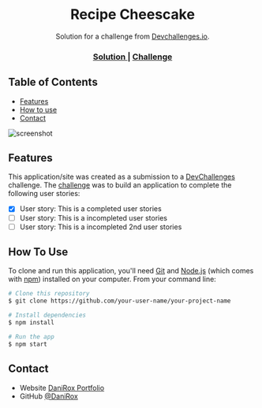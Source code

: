<!-- Please update value in the {}  -->

<h1 align="center">Recipe Cheescake</h1>

<div align="center">
   Solution for a challenge from  <a href="http://devchallenges.io" target="_blank">Devchallenges.io</a>.
</div>

<div align="center">
  <h3>
    <a href="https://danirox.github.io/recipe-page-master/">
      Solution
    </a>
    <span> | </span>
    <a href="https://legacy.devchallenges.io/solutions/W7TD1XXYgatskSCPqO4c">
      Challenge
    </a>
  </h3>
</div>

<!-- TABLE OF CONTENTS -->

## Table of Contents

- [Features](#features)
- [How to use](#how-to-use)
- [Contact](#contact)

<!-- OVERVIEW -->

![screenshot](eyJpc3MiOiJnaXRodWIuY29tIiwiYXVkIjoicmF3LmdpdGh1YnVzZXJjb250ZW50LmNvbSIsImtleSI6ImtleTUiLCJleHAiOjE3MDYxOTgzNDUsIm5iZiI6MTcwNjE5ODA0NSwicGF0aCI6Ii8xMDgyMzQ2NzkvMjk5NzI1MzczLWVjOGU5ZmQ3LWRlY2EtNDk0ZS05MGM3LWQxOGUyMzY5MTJiMC5wbmc_WC1BbXotQWxnb3JpdGhtPUFXUzQtSE1BQy1TSEEyNTYmWC1BbXotQ3JlZGVudGlhbD1BS0lBVkNPRFlMU0E1M1BRSzRaQSUyRjIwMjQwMTI1JTJGdXMtZWFzdC0xJTJGczMlMkZhd3M0X3JlcXVlc3QmWC1BbXotRGF0ZT0yMDI0MDEyNVQxNTU0MDVaJlgtQW16LUV4cGlyZXM9MzAwJlgtQW16LVNpZ25hdHVyZT0xZGI3MzQ3ZmFjZjhhNmRmMTVmMjRiOWIyZmM5ZmRhODYwZjE0N2ZkNjVlNjY5YzZjZDg5YWQyYjZhYTY0YWQ4JlgtQW16LVNpZ25lZEhlYWRlcnM9aG9zdCZhY3Rvcl9pZD0wJmtleV9pZD0wJnJlcG9faWQ9MCJ9.4QYdtHX3BZVoYir71_aGae8wbdVq8DPw3Jm83fU3iBQ)

## Features

<!-- List the features of your application or follow the template. Don't share the figma file here :) -->

This application/site was created as a submission to a [DevChallenges](https://devchallenges.io/challenges) challenge. The [challenge](https://devchallenges.io/challenges/TtUjDt19eIHxNQ4n5jps) was to build an application to complete the following user stories:

- [x] User story: This is a completed user stories
- [ ] User story: This is a incompleted user stories
- [ ] User story: This is a incompleted 2nd user stories

## How To Use

To clone and run this application, you'll need [Git](https://git-scm.com) and [Node.js](https://nodejs.org/en/download/) (which comes with [npm](http://npmjs.com)) installed on your computer. From your command line:

```bash
# Clone this repository
$ git clone https://github.com/your-user-name/your-project-name

# Install dependencies
$ npm install

# Run the app
$ npm start
```

## Contact

- Website [DaniRox Portfolio](https://danirox.github.io/DaniRox-Portfolio/)
- GitHub [@DaniRox](https://github.com/DaniRox)
